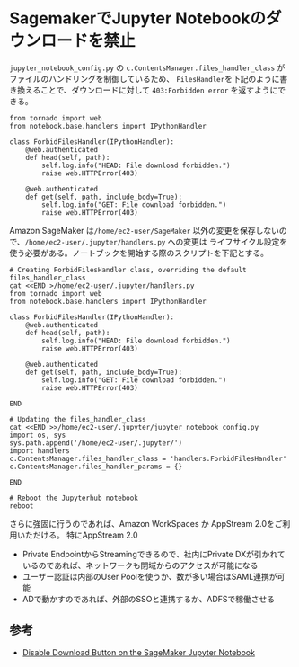 # SagemakerでJupyter Notebookのダウンロードを禁止
`jupyter_notebook_config.py` の `c.ContentsManager.files_handler_class` がファイルのハンドリングを制御しているため、
`FilesHandler`を下記のように書き換えることで、ダウンロードに対して `403:Forbidden error` を返すようにできる。

```
from tornado import web
from notebook.base.handlers import IPythonHandler

class ForbidFilesHandler(IPythonHandler):
    @web.authenticated
    def head(self, path):
        self.log.info("HEAD: File download forbidden.")
        raise web.HTTPError(403)

    @web.authenticated
    def get(self, path, include_body=True):
        self.log.info("GET: File download forbidden.")
        raise web.HTTPError(403)
```

Amazon SageMaker は`/home/ec2-user/SageMaker` 以外の変更を保存しないので、`/home/ec2-user/.jupyter/handlers.py` への変更は ライフサイクル設定を使う必要がある。ノートブックを開始する際のスクリプトを下記とする。


```
# Creating ForbidFilesHandler class, overriding the default files_handler_class
cat <<END >/home/ec2-user/.jupyter/handlers.py
from tornado import web
from notebook.base.handlers import IPythonHandler

class ForbidFilesHandler(IPythonHandler):
    @web.authenticated
    def head(self, path):
        self.log.info("HEAD: File download forbidden.")
        raise web.HTTPError(403)

    @web.authenticated
    def get(self, path, include_body=True):
        self.log.info("GET: File download forbidden.")
        raise web.HTTPError(403)

END

# Updating the files_handler_class
cat <<END >>/home/ec2-user/.jupyter/jupyter_notebook_config.py
import os, sys
sys.path.append('/home/ec2-user/.jupyter/')
import handlers
c.ContentsManager.files_handler_class = 'handlers.ForbidFilesHandler'
c.ContentsManager.files_handler_params = {}

END

# Reboot the Jupyterhub notebook
reboot
```
さらに強固に行うのであれば、Amazon WorkSpaces か AppStream 2.0をご利用いただける。
特にAppStream 2.0
- Private EndpointからStreamingできるので、社内にPrivate DXが引かれているのであれば、ネットワークも閉域からのアクセスが可能になる
- ユーザー認証は内部のUser Poolを使うか、数が多い場合はSAML連携が可能
- ADで動かすのであれば、外部のSSOと連携するか、ADFSで稼働させる

## 参考
- [Disable Download Button on the SageMaker Jupyter Notebook](https://ujjwalbhardwaj.me/post/disable-download-button-on-the-sagemaker-jupyter-notebook)

